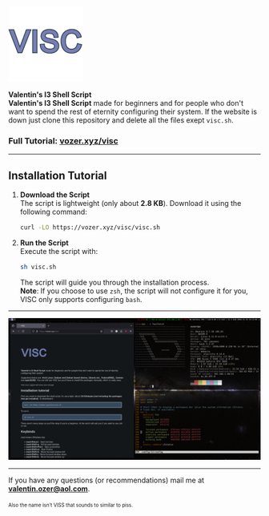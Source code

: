 <img src="visc.png" alt="logo" width="150px" height="150px"/>

**Valentin's I3 Shell Script**  
**Valentin's I3 Shell Script** made for beginners and for people who don't want to spend the rest of eternity configuring their system.
If the website is down just clone this repository and delete all the files exept `visc.sh`.

### Full Tutorial: [vozer.xyz/visc](https://vozer.xyz/visc)

---

## **Installation Tutorial**

1. **Download the Script**  
   The script is lightweight (only about **2.8 KB**). Download it using the following command:

   ```bash
   curl -LO https://vozer.xyz/visc/visc.sh
   ```

2. **Run the Script**  
   Execute the script with:

   ```bash
   sh visc.sh
   ```

   The script will guide you through the installation process.  
   **Note**: If you choose to use `zsh`, the script will not configure it for you, VISC only supports configuring `bash`.

---

![Screenshot](screenshot.png)

---

If you have any questions (or recommendations) mail me at **valentin.ozer@aol.com**.

<sup><sub>Also the name isn't VISS  that sounds to similar to piss.</sub></sup>